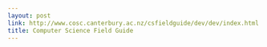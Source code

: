 ```yaml
---
layout: post
link: http://www.cosc.canterbury.ac.nz/csfieldguide/dev/dev/index.html
title: Computer Science Field Guide
---
```

